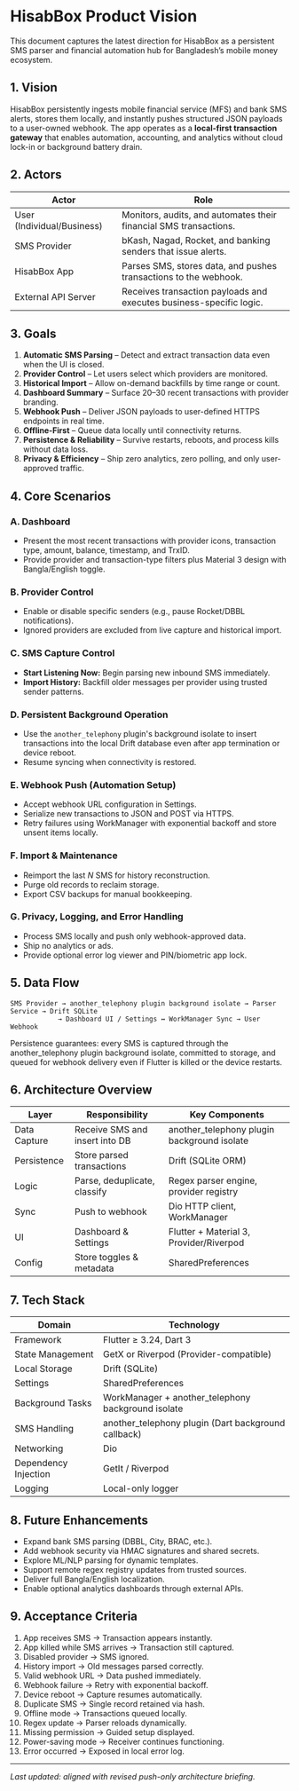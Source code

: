 # HisabBox Product Vision

This document captures the latest direction for HisabBox as a persistent SMS parser and financial automation hub for Bangladesh’s mobile money ecosystem.

## 1. Vision

HisabBox persistently ingests mobile financial service (MFS) and bank SMS alerts, stores them locally, and instantly pushes structured JSON payloads to a user-owned webhook. The app operates as a **local-first transaction gateway** that enables automation, accounting, and analytics without cloud lock-in or background battery drain.

## 2. Actors

| Actor | Role |
| --- | --- |
| User (Individual/Business) | Monitors, audits, and automates their financial SMS transactions. |
| SMS Provider | bKash, Nagad, Rocket, and banking senders that issue alerts. |
| HisabBox App | Parses SMS, stores data, and pushes transactions to the webhook. |
| External API Server | Receives transaction payloads and executes business-specific logic. |

## 3. Goals

1. **Automatic SMS Parsing** – Detect and extract transaction data even when the UI is closed.
2. **Provider Control** – Let users select which providers are monitored.
3. **Historical Import** – Allow on-demand backfills by time range or count.
4. **Dashboard Summary** – Surface 20–30 recent transactions with provider branding.
5. **Webhook Push** – Deliver JSON payloads to user-defined HTTPS endpoints in real time.
6. **Offline-First** – Queue data locally until connectivity returns.
7. **Persistence & Reliability** – Survive restarts, reboots, and process kills without data loss.
8. **Privacy & Efficiency** – Ship zero analytics, zero polling, and only user-approved traffic.

## 4. Core Scenarios

### A. Dashboard
- Present the most recent transactions with provider icons, transaction type, amount, balance, timestamp, and TrxID.
- Provide provider and transaction-type filters plus Material 3 design with Bangla/English toggle.

### B. Provider Control
- Enable or disable specific senders (e.g., pause Rocket/DBBL notifications).
- Ignored providers are excluded from live capture and historical import.

### C. SMS Capture Control
- **Start Listening Now:** Begin parsing new inbound SMS immediately.
- **Import History:** Backfill older messages per provider using trusted sender patterns.

### D. Persistent Background Operation
- Use the `another_telephony` plugin's background isolate to insert transactions into the local Drift database even after app termination or device reboot.
- Resume syncing when connectivity is restored.

### E. Webhook Push (Automation Setup)
- Accept webhook URL configuration in Settings.
- Serialize new transactions to JSON and POST via HTTPS.
- Retry failures using WorkManager with exponential backoff and store unsent items locally.

### F. Import & Maintenance
- Reimport the last _N_ SMS for history reconstruction.
- Purge old records to reclaim storage.
- Export CSV backups for manual bookkeeping.

### G. Privacy, Logging, and Error Handling
- Process SMS locally and push only webhook-approved data.
- Ship no analytics or ads.
- Provide optional error log viewer and PIN/biometric app lock.

## 5. Data Flow

```
SMS Provider → another_telephony plugin background isolate → Parser Service → Drift SQLite
            → Dashboard UI / Settings ↔ WorkManager Sync → User Webhook
```

Persistence guarantees: every SMS is captured through the another_telephony plugin background isolate, committed to storage, and queued for webhook delivery even if Flutter is killed or the device restarts.

## 6. Architecture Overview

| Layer | Responsibility | Key Components |
| --- | --- | --- |
| Data Capture | Receive SMS and insert into DB | another_telephony plugin background isolate |
| Persistence | Store parsed transactions | Drift (SQLite ORM) |
| Logic | Parse, deduplicate, classify | Regex parser engine, provider registry |
| Sync | Push to webhook | Dio HTTP client, WorkManager |
| UI | Dashboard & Settings | Flutter + Material 3, Provider/Riverpod |
| Config | Store toggles & metadata | SharedPreferences |

## 7. Tech Stack

| Domain | Technology |
| --- | --- |
| Framework | Flutter ≥ 3.24, Dart 3 |
| State Management | GetX or Riverpod (Provider-compatible) |
| Local Storage | Drift (SQLite) |
| Settings | SharedPreferences |
| Background Tasks | WorkManager + another_telephony background isolate |
| SMS Handling | another_telephony plugin (Dart background callback) |
| Networking | Dio |
| Dependency Injection | GetIt / Riverpod |
| Logging | Local-only logger |

## 8. Future Enhancements

- Expand bank SMS parsing (DBBL, City, BRAC, etc.).
- Add webhook security via HMAC signatures and shared secrets.
- Explore ML/NLP parsing for dynamic templates.
- Support remote regex registry updates from trusted sources.
- Deliver full Bangla/English localization.
- Enable optional analytics dashboards through external APIs.

## 9. Acceptance Criteria

1. App receives SMS → Transaction appears instantly.
2. App killed while SMS arrives → Transaction still captured.
3. Disabled provider → SMS ignored.
4. History import → Old messages parsed correctly.
5. Valid webhook URL → Data pushed immediately.
6. Webhook failure → Retry with exponential backoff.
7. Device reboot → Capture resumes automatically.
8. Duplicate SMS → Single record retained via hash.
9. Offline mode → Transactions queued locally.
10. Regex update → Parser reloads dynamically.
11. Missing permission → Guided setup displayed.
12. Power-saving mode → Receiver continues functioning.
13. Error occurred → Exposed in local error log.

---

_Last updated: aligned with revised push-only architecture briefing._


